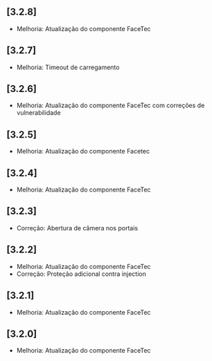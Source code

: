 ## [3.2.8]
- Melhoria: Atualização do componente FaceTec

## [3.2.7]
- Melhoria: Timeout de carregamento

## [3.2.6]
- Melhoria: Atualização do componente FaceTec com correções de vulnerabilidade

## [3.2.5]
- Melhoria: Atualização do componente Facetec

## [3.2.4]
- Melhoria: Atualização do componente FaceTec

## [3.2.3]
- Correção: Abertura de câmera nos portais

## [3.2.2]
- Melhoria: Atualização do componente FaceTec
- Correção: Proteção adicional contra injection

## [3.2.1]
- Melhoria: Atualização do componente FaceTec

## [3.2.0]
- Melhoria: Atualização do componente FaceTec